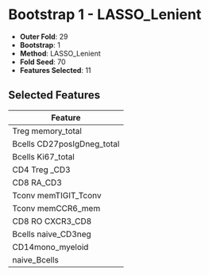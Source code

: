 # Bootstrap 1 - LASSO_Lenient

- **Outer Fold**: 29
- **Bootstrap**: 1
- **Method**: LASSO_Lenient
- **Fold Seed**: 70
- **Features Selected**: 11

## Selected Features

| Feature |
|---------|
| Treg memory_total |
| Bcells CD27posIgDneg_total |
| Bcells Ki67_total |
| CD4 Treg _CD3 |
| CD8 RA_CD3 |
| Tconv memTIGIT_Tconv |
| Tconv memCCR6_mem |
| CD8 RO CXCR3_CD8 |
| Bcells naive_CD3neg |
| CD14mono_myeloid |
| naive_Bcells |
